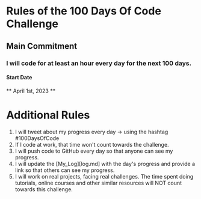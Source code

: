 # Rules of the 100 Days Of Code Challenge
## Main Commitment
### I will code for at least an hour every day for the next 100 days.
#### Start Date
** April 1st, 2023 **
# Additional Rules
1. I will tweet about my progress every day -> using the hashtag #100DaysOfCode
2. If I code at work, that time won't count towards the challenge.
3. I will push code to GitHub every day so that anyone can see my progress.
4. I will update the [My_Log][log.md] with the day's progress and provide a link so that others can see my progress.
5. I will work on real projects, facing real challenges. The time spent doing tutorials, online courses and other similar resources will NOT count towards this challenge.
